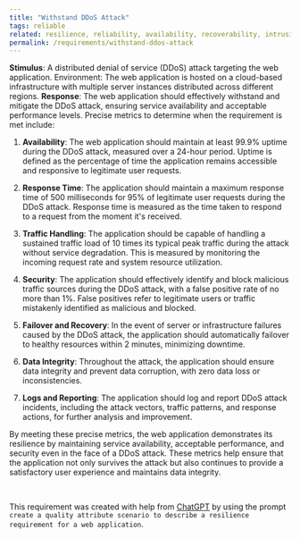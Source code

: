 ```yaml
---
title: "Withstand DDoS Attack"
tags: reliable
related: resilience, reliability, availability, recoverability, intrusion detection, resistance
permalink: /requirements/withstand-ddos-attack
---
```


<div class="quality-requirement" markdown="1">

**Stimulus**: A distributed denial of service (DDoS) attack targeting the web application.
Environment: The web application is hosted on a cloud-based infrastructure with multiple server instances distributed across different regions.
**Response**: The web application should effectively withstand and mitigate the DDoS attack, ensuring service availability and acceptable performance levels. Precise metrics to determine when the requirement is met include:


1. **Availability**: The web application should maintain at least 99.9% uptime during the DDoS attack, measured over a 24-hour period. Uptime is defined as the percentage of time the application remains accessible and responsive to legitimate user requests.

2. **Response Time**: The application should maintain a maximum response time of 500 milliseconds for 95% of legitimate user requests during the DDoS attack. Response time is measured as the time taken to respond to a request from the moment it's received.

3. **Traffic Handling**: The application should be capable of handling a sustained traffic load of 10 times its typical peak traffic during the attack without service degradation. This is measured by monitoring the incoming request rate and system resource utilization.

4. **Security**: The application should effectively identify and block malicious traffic sources during the DDoS attack, with a false positive rate of no more than 1%. False positives refer to legitimate users or traffic mistakenly identified as malicious and blocked.

5. **Failover and Recovery**: In the event of server or infrastructure failures caused by the DDoS attack, the application should automatically failover to healthy resources within 2 minutes, minimizing downtime.

6. **Data Integrity**: Throughout the attack, the application should ensure data integrity and prevent data corruption, with zero data loss or inconsistencies.

7. **Logs and Reporting**: The application should log and report DDoS attack incidents, including the attack vectors, traffic patterns, and response actions, for further analysis and improvement.

By meeting these precise metrics, the web application demonstrates its resilience by maintaining service availability, acceptable performance, and security even in the face of a DDoS attack. These metrics help ensure that the application not only survives the attack but also continues to provide a satisfactory user experience and maintains data integrity.
</div><br>

This requirement was created with help from [ChatGPT](https://chat.openai.com) by using the prompt `create a quality attribute scenario to describe a resilience requirement for a web application`.



